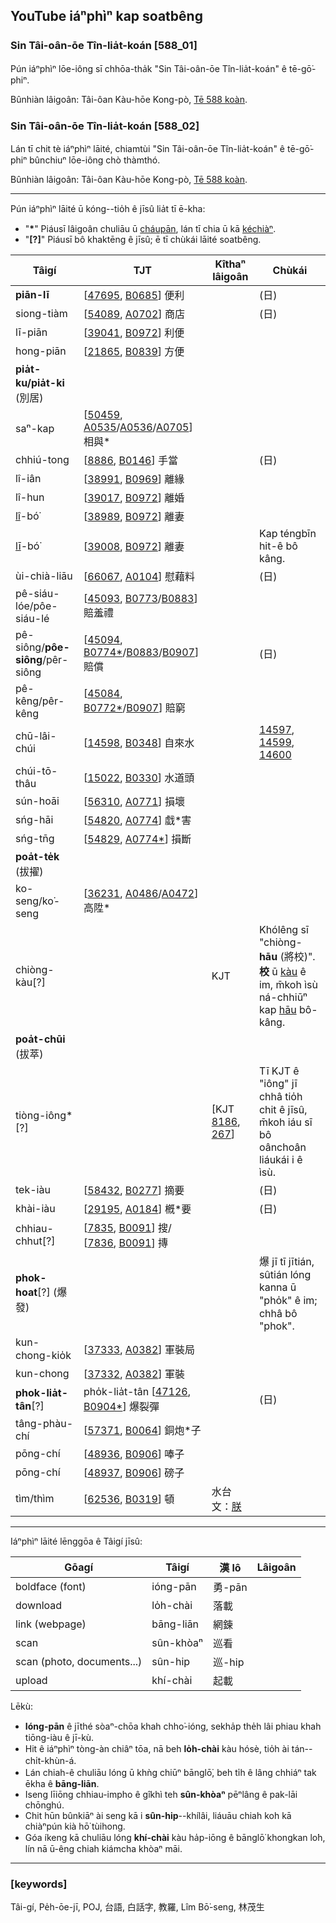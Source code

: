 ## YouTube iáⁿphìⁿ kap soatbêng

### Sin Tâi-oân-ōe Tîn-lia̍t-koán [588_01]

Pún iáⁿphìⁿ lōe-iông sī chhōa-tha̍k "Sin Tâi-oân-ōe Tîn-lia̍t-koán" ê tē-gō͘-phiⁿ.

Bûnhiàn lâigoân: Tâi-ôan Kàu-hōe Kong-pò, [Tē 588 koàn](http://taigi.fhl.net/dict/gm.php?fn=B/B1018.png).


### Sin Tâi-oân-ōe Tîn-lia̍t-koán [588_02]

Lán tī chit tè iáⁿphìⁿ lāité, chiamtùi "Sin Tâi-oân-ōe Tîn-lia̍t-koán" ê tē-gō͘-phiⁿ bûnchiuⁿ lōe-iông chò thàmthó.

Bûnhiàn lâigoân: Tâi-ôan Kàu-hōe Kong-pò, [Tē 588 koàn](http://taigi.fhl.net/dict/gm.php?fn=B/B1018.png).

<hr/>

Pún iáⁿphìⁿ lāité ū kóng--tio̍h ê jīsû lia̍t tī ē-kha:

* "__\*__" Piáusī lâigoân chuliāu ū [cháupān](http://taigi.fhl.net/dict/search.php?DETAIL=1&LIMIT=id=4873&dbname=dic&graph=2), lán tī chia ū kā [kéchiàⁿ](http://taigi.fhl.net/dict/search.php?DETAIL=1&LIMIT=id=35386&dbname=dic&graph=2).
* "__[?]__" Piáusī bô khaktēng ê jīsû; ē tī chùkái lāité soatbêng.

Tâigí | TJT | Kîthaⁿ lâigoân | Chùkái
---|---|---|---
__piān-lī__ | [[47695](http://taigi.fhl.net/dict/search.php?DETAIL=1&LIMIT=id=47695&dbname=dic&graph=2), [B0685](http://taigi.fhl.net/dict/gm.php?fn=B/B0731.png)] 便利 | | (日)
siong-tiàm | [[54089](http://minhakka.ling.sinica.edu.tw/taijittian/search.php?DETAIL=1&LIMIT=id=54089&dbname=dic&graph=2), [A0702](http://minhakka.ling.sinica.edu.tw/taijittian/gm.php?fn=A/A0760.png)] 商店 | | (日)
lī-piān | [[39041](http://taigi.fhl.net/dict/search.php?DETAIL=1&LIMIT=id=39041&dbname=dic&graph=2), [B0972](http://taigi.fhl.net/dict/gm.php?fn=B/B1018.png)] 利便 | |
hong-piān | [[21865](http://minhakka.ling.sinica.edu.tw/taijittian/search.php?DETAIL=1&LIMIT=id=21865&dbname=dic&graph=2), [B0839](http://minhakka.ling.sinica.edu.tw/taijittian/gm.php?fn=B/B0885.png)] 方便 | |
__pia̍t-ku/pia̍t-ki__ (別居) | | |
saⁿ-kap | [[50459](http://minhakka.ling.sinica.edu.tw/taijittian/search.php?DETAIL=1&LIMIT=id=50459&dbname=dic&graph=2), [A0535](http://minhakka.ling.sinica.edu.tw/taijittian/gm.php?fn=A/A0593.png)/[A0536](http://minhakka.ling.sinica.edu.tw/taijittian/gm.php?fn=A/A0594.png)/[A0705](http://minhakka.ling.sinica.edu.tw/taijittian/gm.php?fn=A/A0763.png)] 相與* | | 
chhiú-tong | [[8886](http://taigi.fhl.net/dict/search.php?DETAIL=1&LIMIT=id=8886&dbname=dic&graph=2), [B0146](http://taigi.fhl.net/dict/gm.php?fn=B/B0192.png)] 手當  | | (日)
lî-iân | [[38991](http://taigi.fhl.net/dict/search.php?DETAIL=1&LIMIT=id=38991&dbname=dic&graph=2), [B0969](http://taigi.fhl.net/dict/gm.php?fn=B/B1015.png)] 離緣 | |
lî-hun | [[39017](http://taigi.fhl.net/dict/search.php?DETAIL=1&LIMIT=id=39017&dbname=dic&graph=2), [B0972](http://taigi.fhl.net/dict/gm.php?fn=B/B1018.png)] 離婚 | |
[lî](http://taigi.fhl.net/dick/search_can.php?DETAIL=1&LIMIT=id=13516&dbname=dic_can&graph=2)-bó͘ | [[38989](http://taigi.fhl.net/dict/search.php?DETAIL=1&LIMIT=id=38989&dbname=dic&graph=2), [B0972](http://taigi.fhl.net/dict/gm.php?fn=B/B1018.png)] 離妻 | | 
[lī](http://taigi.fhl.net/dick/search_can.php?DETAIL=1&LIMIT=id=13543&dbname=dic_can&graph=2)-bó͘ | [[39008](http://taigi.fhl.net/dict/search.php?DETAIL=1&LIMIT=id=39008&dbname=dic&graph=2), [B0972](http://taigi.fhl.net/dict/gm.php?fn=B/B1018.png)] 離妻 | | Kap téngbīn hit-ê bô kâng.
ùi-chià-liāu | [[66067](http://taigi.fhl.net/dict/search.php?DETAIL=1&LIMIT=id=66067&dbname=dic&graph=2), [A0104](http://taigi.fhl.net/dict/gm.php?fn=A/A0162.png)] 慰藉料 | | (日)
pê-siáu-lóe/pôe-siáu-lé | [[45093](http://taigi.fhl.net/dict/search.php?DETAIL=1&LIMIT=id=45093&dbname=dic&graph=2), [B0773](http://taigi.fhl.net/dict/gm.php?fn=B/B0819.png)/[B0883](http://taigi.fhl.net/dict/gm.php?fn=B/B0929.png)] 賠羞禮 | |
pê-siông/__pôe-siông__/pêr-siông | [[45094](http://taigi.fhl.net/dict/search.php?DETAIL=1&LIMIT=id=45094&dbname=dic&graph=2), [B0774\*](http://taigi.fhl.net/dict/gm.php?fn=B/B0820.png)/[B0883](http://taigi.fhl.net/dict/gm.php?fn=B/B0929.png)/[B0907](http://taigi.fhl.net/dict/gm.php?fn=B/B0953.png)] 賠償 | | (日)
pê-kêng/pêr-kêng | [[45084](http://taigi.fhl.net/dict/search.php?DETAIL=1&LIMIT=id=45084&dbname=dic&graph=2), [B0772\*](http://taigi.fhl.net/dict/gm.php?fn=B/B0818.png)/[B0907](http://taigi.fhl.net/dict/gm.php?fn=B/B0953.png)] 賠窮 | |
chū-lâi-chúi | [[14598](http://minhakka.ling.sinica.edu.tw/taijittian/search.php?DETAIL=1&LIMIT=id=14598&dbname=dic&graph=2), [B0348](http://minhakka.ling.sinica.edu.tw/taijittian/gm.php?fn=B/B0394.png)] 自來水| | [14597](http://minhakka.ling.sinica.edu.tw/taijittian/search.php?DETAIL=1&LIMIT=id=14597&dbname=dic&graph=2), [14599](http://minhakka.ling.sinica.edu.tw/taijittian/search.php?DETAIL=1&LIMIT=id=14599&dbname=dic&graph=2), [14600](http://minhakka.ling.sinica.edu.tw/taijittian/search.php?DETAIL=1&LIMIT=id=14600&dbname=dic&graph=2)
chúi-tō-thâu | [[15022](http://minhakka.ling.sinica.edu.tw/taijittian/search.php?DETAIL=1&LIMIT=id=15022&dbname=dic&graph=2), [B0330](http://minhakka.ling.sinica.edu.tw/taijittian/gm.php?fn=B/B0376.png)] 水道頭| |
sún-hoāi | [[56310](http://taigi.fhl.net/dict/search.php?DETAIL=1&LIMIT=id=56310&dbname=dic&graph=2), [A0771](http://taigi.fhl.net/dict/gm.php?fn=A/A0829.png)] 損壞 | |
sńg-hāi | [[54820](http://taigi.fhl.net/dict/search.php?DETAIL=1&LIMIT=id=54820&dbname=dic&graph=2), [A0774](http://taigi.fhl.net/dict/gm.php?fn=A/A0832.png)] 戱\*害 | |
sńg-tn̄g | [[54829](http://taigi.fhl.net/dict/search.php?DETAIL=1&LIMIT=id=54829&dbname=dic&graph=2), [A0774*](http://taigi.fhl.net/dict/gm.php?fn=A/A0832.png)] 損斷 | |
__poa̍t-te̍k__ (拔擢) | | |
ko-seng/ko͘-seng | [[36231](http://taigi.fhl.net/dict/search.php?DETAIL=1&LIMIT=id=36231&dbname=dic&graph=2), [A0486](http://taigi.fhl.net/dict/gm.php?fn=A/A0544.png)/[A0472](http://taigi.fhl.net/dict/gm.php?fn=A/A0530.png)] 高陞\* | |
chiòng-kàu[?] | | KJT | Khólêng sī "chiòng-__hāu__ (將校)". __校__ ū [kàu](http://taigi.fhl.net/dick/search_can.php?DETAIL=1&LIMIT=id=9272&dbname=dic_can&graph=2) ê im, m̄koh ìsù ná-chhiūⁿ kap [hāu](http://taigi.fhl.net/dick/search_can.php?DETAIL=1&LIMIT=id=5118&dbname=dic_can&graph=2) bô-kâng.
__poa̍t-chūi__ (拔萃) | | |
tiòng-iông\*[?] | | [KJT [8186](http://taigi.fhl.net/dick/search_can.php?DETAIL=1&LIMIT=id=8186&dbname=dic_can&graph=2), [267](http://taigi.fhl.net/dick/gm.php?fn=301.png)] | Tī KJT ê "iông" jī chhâ tio̍h chit ê jīsû, m̄koh iáu sī bô oânchoân liáukái i ê ìsù.
tek-iàu | [[58432](http://taigi.fhl.net/dict/search.php?DETAIL=1&LIMIT=id=58432&dbname=dic&graph=2), [B0277](http://taigi.fhl.net/dict/gm.php?fn=B/B0323.png)] 摘要 | | (日)
khài-iàu | [[29195](http://taigi.fhl.net/dict/search.php?DETAIL=1&LIMIT=id=29195&dbname=dic&graph=2), [A0184](http://taigi.fhl.net/dict/gm.php?fn=A/A0242.png)] 槪\*要 | | (日)
chhiau-chhut[?] | [[7835](http://taigi.fhl.net/dict/search.php?DETAIL=1&LIMIT=id=7835&dbname=dic&graph=2), [B0091](http://taigi.fhl.net/dict/gm.php?fn=B/B0137.png)] 搜/ [[7836](http://taigi.fhl.net/dict/search.php?DETAIL=1&LIMIT=id=7836&dbname=dic&graph=2), [B0091](http://taigi.fhl.net/dict/gm.php?fn=B/B0137.png)] 摶 | | 
__phok-hoat__[?] (爆發) | | | 爆 jī tī jītián, sûtián lóng kanna ū "pho̍k" ê im; chhâ bô "phok".
kun-chong-kio̍k | [[37333](http://taigi.fhl.net/dict/search.php?DETAIL=1&LIMIT=id=37333&dbname=dic&graph=2), [A0382](http://taigi.fhl.net/dict/gm.php?fn=A/A0440.png)] 軍裝局 | |
kun-chong | [[37332](http://taigi.fhl.net/dict/search.php?DETAIL=1&LIMIT=id=37332&dbname=dic&graph=2), [A0382](http://taigi.fhl.net/dict/gm.php?fn=A/A0440.png)] 軍裝 | |
__phok-lia̍t-tân__[?] | pho̍k-lia̍t-tân [[47126](http://taigi.fhl.net/dict/search.php?DETAIL=1&LIMIT=id=47126&dbname=dic&graph=2), [B0904\*](http://taigi.fhl.net/dict/gm.php?fn=B/B0950.png)] 爆裂彈 | | (日)
tâng-phàu-chí | [[57371](http://taigi.fhl.net/dict/search.php?DETAIL=1&LIMIT=id=57371&dbname=dic&graph=2), [B0064](http://taigi.fhl.net/dict/gm.php?fn=B/B0110.png)] 銅炮\*子 | | 
pōng-chí | [[48936](http://taigi.fhl.net/dict/search.php?DETAIL=1&LIMIT=id=48936&dbname=dic&graph=2), [B0906](http://taigi.fhl.net/dict/gm.php?fn=B/B0952.png)] 唪子 | |
pōng-chí | [[48937](http://taigi.fhl.net/dict/search.php?DETAIL=1&LIMIT=id=48937&dbname=dic&graph=2), [B0906](http://taigi.fhl.net/dict/gm.php?fn=B/B0952.png)] 磅子 | |
tìm/thìm | [[62536](http://taigi.fhl.net/dict/search.php?DETAIL=1&LIMIT=id=62536&dbname=dic&graph=2), [B0319](http://taigi.fhl.net/dict/gm.php?fn=B/B0365.png)] 頓 | 水台文：[朕](http://sui.tawa.asia/post/156703912351/朕頭-tìm-thâu-tàm-thâu-tòm-thâu-點頭-頷く-頕頭) |

<hr/>

Iáⁿphìⁿ lāité lēnggōa ê Tâigí jīsû:

Gōagí | Tâigí | 漢 lô | Lâigoân
---|---|---|---
boldface (font) | ióng-pān | 勇-pān |
download | lo̍h-chài | 落載 |
link (webpage) | bāng-liān | 網鍊 |
scan | sûn-khòaⁿ | 巡看 |
scan (photo, documents...) | sûn-hip | 巡-hip |
upload | khí-chài | 起載 |

Lēkù:
* __Ióng-pān__ ê jīthé sòaⁿ-chōa khah chho͘-ióng, sekha̍p the̍h lâi phiau khah tiōng-iàu ê jī-kù.
* Hit ê iáⁿphìⁿ tòng-àn chiâⁿ tōa, nā beh __lo̍h-chài__ kàu hósè, tio̍h ài tán--chi̍t-khùn-á.
* Lán chiah-ê chuliāu lóng ū khǹg chiūⁿ bānglō͘, beh ti̍h ê lâng chhiáⁿ tak ēkha ê __bāng-liān__.
* Iseng līiōng chhiau-impho ê gîkhì teh __sûn-khòaⁿ__ pēⁿlâng ê pak-lāi chōnghú.
* Chit hūn bûnkiāⁿ ài seng kā i __sûn-hip__--khílâi, liáuāu chiah koh kā chiàⁿpún kià hō͘ tùihong.
* Góa íkeng kā chuliāu lóng __khí-chài__ kàu ha̍p-iōng ê bānglō͘ khongkan lo͘h, lín nā ū-êng chiah kiámcha khòaⁿ māi.

<hr/>

### [keywords]

Tâi-gí, Pe̍h-ōe-jī, POJ, 台語, 白話字, 教羅, Lîm Bō͘-seng, 林茂生
